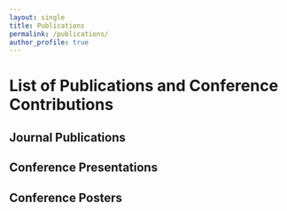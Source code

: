```yaml
---
layout: single
title: Publications
permalink: /publications/
author_profile: true
---
```


# List of Publications and Conference Contributions

## Journal Publications

## Conference Presentations

## Conference Posters
